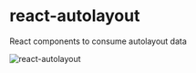 # react-autolayout
React components to consume autolayout data

![react-autolayout](https://user-images.githubusercontent.com/208819/126077609-316e7278-663f-41e3-ba26-7c8bfde1cfdc.png)
